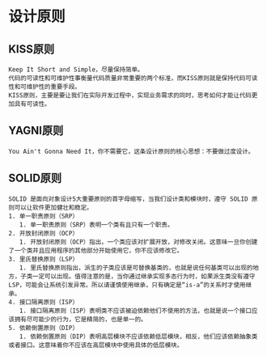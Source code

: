 # 设计原则
## KISS原则
    Keep It Short and Simple，尽量保持简单。
    代码的可读性和可维护性事衡量代码质量非常重要的两个标准，而KISS原则就是保持代码可读性和可维护性的重要手段。
    KISS原则，主要是要让我们在实际开发过程中，实现业务需求的同时，思考如何才能让代码更加具有可读性。
## YAGNI原则
    You Ain't Gonna Need It，你不需要它，这条设计原则的核心思想：不要做过度设计。
## SOLID原则
    SOLID 是面向对象设计5大重要原则的首字母缩写，当我们设计类和模块时，遵守 SOLID 原则可以让软件更加健壮和稳定。
    1. 单一职责原则（SRP）
       1. 单一职责原则（SRP）表明一个类有且只有一个职责。
    2. 开放封闭原则（OCP）
       1. 开放封闭原则（OCP）指出，一个类应该对扩展开放，对修改关闭。这意味一旦你创建了一个类并且应用程序的其他部分开始使用它，你不应该修改它。
    3. 里氏替换原则（LSP）
       1. 里氏替换原则指出，派生的子类应该是可替换基类的，也就是说任何基类可以出现的地方，子类一定可以出现。值得注意的是，当你通过继承实现多态行为时，如果派生类没有遵守LSP，可能会让系统引发异常。所以请谨慎使用继承，只有确定是“is-a”的关系时才使用继承。
    4. 接口隔离原则（ISP）
       1. 接口隔离原则（ISP）表明类不应该被迫依赖他们不使用的方法，也就是说一个接口应该拥有尽可能少的行为，它是精简的，也是单一的。
    5. 依赖倒置原则（DIP）
       1. 依赖倒置原则（DIP）表明高层模块不应该依赖低层模块，相反，他们应该依赖抽象类或者接口。这意味着你不应该在高层模块中使用具体的低层模块。